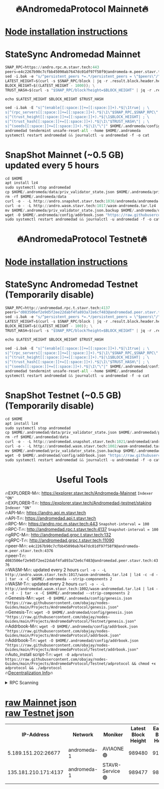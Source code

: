 <h1 align="center"> 🔥AndromedaProtocol Mainnet🔥</h1>

[Node installation instructions](https://github.com/obajay/nodes-Guides/tree/main/Projects/AndromedaProtocol)
=

# StateSync Andromedad Mainnet
```python
SNAP_RPC=https://andro.rpc.m.stavr.tech:443
peers=e4c2267b90c7cfbb45090ab7647dc01df97f58f9@andromeda-m.peer.stavr.tech:4376
sed -i.bak -e "s/^persistent_peers *=.*/persistent_peers = \"$peers\"/" $HOME/.andromeda/config/config.toml
LATEST_HEIGHT=$(curl -s $SNAP_RPC/block | jq -r .result.block.header.height); \
BLOCK_HEIGHT=$((LATEST_HEIGHT - 1000)); \
TRUST_HASH=$(curl -s "$SNAP_RPC/block?height=$BLOCK_HEIGHT" | jq -r .result.block_id.hash)

echo $LATEST_HEIGHT $BLOCK_HEIGHT $TRUST_HASH

sed -i.bak -E "s|^(enable[[:space:]]+=[[:space:]]+).*$|\1true| ; \
s|^(rpc_servers[[:space:]]+=[[:space:]]+).*$|\1\"$SNAP_RPC,$SNAP_RPC\"| ; \
s|^(trust_height[[:space:]]+=[[:space:]]+).*$|\1$BLOCK_HEIGHT| ; \
s|^(trust_hash[[:space:]]+=[[:space:]]+).*$|\1\"$TRUST_HASH\"| ; \
s|^(seeds[[:space:]]+=[[:space:]]+).*$|\1\"\"|" $HOME/.andromeda/config/config.toml
andromedad tendermint unsafe-reset-all --home $HOME/.andromeda
systemctl restart andromedad && journalctl -u andromedad -f -o cat
```
# SnapShot Mainnet (~0.5 GB) updated every 5 hours
```python
cd $HOME
apt install lz4
sudo systemctl stop andromedad
cp $HOME/.andromeda/data/priv_validator_state.json $HOME/.andromeda/priv_validator_state.json.backup
rm -rf $HOME/.andromeda/data
curl -o - -L http://andro.snapshot.stavr.tech:1030/andromeda/andromeda-snap.tar.lz4 | lz4 -c -d - | tar -x -C $HOME/.andromeda --strip-components 2
curl -o - -L http://andro.wasm.stavr.tech:1017/wasm-andromeda.tar.lz4 | lz4 -c -d - | tar -x -C $HOME/.andromeda --strip-components 2
mv $HOME/.andromeda/priv_validator_state.json.backup $HOME/.andromeda/data/priv_validator_state.json
wget -O $HOME/.andromeda/config/addrbook.json "https://raw.githubusercontent.com/obajay/nodes-Guides/main/Projects/AndromedaProtocol/addrbook.json"
sudo systemctl restart andromedad && journalctl -u andromedad -f -o cat
```


<h1 align="center"> 🔥AndromedaProtocol Testnet🔥</h1>

[Node installation instructions](https://github.com/obajay/nodes-Guides/tree/main/Projects/AndromedaProtocol/Testnet)
=

# StateSync Andromedad Testnet (Temporarily disable)
```python
SNAP_RPC=http://andromedad.rpc.t.stavr.tech:4137
peers="d083506ef2e9d5f2ee22dabf4fa893a72e6cf483@andromedad.peer.stavr.tech:4376"
sed -i.bak -e "s/^persistent_peers *=.*/persistent_peers = \"$peers\"/" $HOME/.andromedad/config/config.toml
LATEST_HEIGHT=$(curl -s $SNAP_RPC/block | jq -r .result.block.header.height); \
BLOCK_HEIGHT=$((LATEST_HEIGHT - 100)); \
TRUST_HASH=$(curl -s "$SNAP_RPC/block?height=$BLOCK_HEIGHT" | jq -r .result.block_id.hash)

echo $LATEST_HEIGHT $BLOCK_HEIGHT $TRUST_HASH

sed -i.bak -E "s|^(enable[[:space:]]+=[[:space:]]+).*$|\1true| ; \
s|^(rpc_servers[[:space:]]+=[[:space:]]+).*$|\1\"$SNAP_RPC,$SNAP_RPC\"| ; \
s|^(trust_height[[:space:]]+=[[:space:]]+).*$|\1$BLOCK_HEIGHT| ; \
s|^(trust_hash[[:space:]]+=[[:space:]]+).*$|\1\"$TRUST_HASH\"| ; \
s|^(seeds[[:space:]]+=[[:space:]]+).*$|\1\"\"|" $HOME/.andromedad/config/config.toml
andromedad tendermint unsafe-reset-all --home $HOME/.andromedad
systemctl restart andromedad && journalctl -u andromedad -f -o cat
```
# SnapShot Testnet (~0.5 GB) (Temporarily disable)
```python
cd $HOME
apt install lz4
sudo systemctl stop andromedad
cp $HOME/.andromedad/data/priv_validator_state.json $HOME/.andromedad/priv_validator_state.json.backup
rm -rf $HOME/.andromedad/data
curl -o - -L http://andromedad.snapshot.stavr.tech:1021/andromedad/andromedad-snap.tar.lz4 | lz4 -c -d - | tar -x -C $HOME/.andromedad --strip-components 2
curl -o - -L http://andromedad.wasm.stavr.tech:1002/wasm-andromedad.tar.lz4 | lz4 -c -d - | tar -x -C $HOME/.andromedad --strip-components 2
mv $HOME/.andromedad/priv_validator_state.json.backup $HOME/.andromedad/data/priv_validator_state.json
wget -O $HOME/.andromedad/config/addrbook.json "https://raw.githubusercontent.com/obajay/nodes-Guides/main/Projects/AndromedaProtocol/addrbook.json"
sudo systemctl restart andromedad && journalctl -u andromedad -f -o cat
```
 <h1 align="center"> Useful Tools</h1>

🔥EXPLORER-M🔥:    https://explorer.stavr.tech/Andromeda-Mainnet            `Indexer "ON"` \
🔥EXPLORER-T🔥:    https://explorer.stavr.tech/Andromedad-testnet/staking            `Indexer "ON"` \
🔥API-M🔥:         https://andro.api.m.stavr.tech \
🔥API-T🔥:         https://andromedad.api.t.stavr.tech \
🔥RPC-M🔥:         https://andro.rpc.m.stavr.tech:443                  `Snapshot-interval = 100` \
🔥RPC-T🔥:         http://andromedad.rpc.t.stavr.tech:4137                  `Snapshot-interval = 100` \
🔥gRPC-M🔥:        http://andromedad.grpc.t.stavr.tech:132 \
🔥gRPC-T🔥:        http://andromedad.grpc.t.stavr.tech:11090 \
🔥peer-M🔥:        `e4c2267b90c7cfbb45090ab7647dc01df97f58f9@andromeda-m.peer.stavr.tech:4376` \
🔥peer-T🔥:        `d083506ef2e9d5f2ee22dabf4fa893a72e6cf483@andromedad.peer.stavr.tech:4376` \
🔥WASM-M🔥: updated every 2 hours `curl -o - -L http://andro.wasm.stavr.tech:1017/wasm-andromeda.tar.lz4 | lz4 -c -d - | tar -x -C $HOME/.andromeda --strip-components 2` \
🔥WASM-T🔥: updated every 2 hours `curl -o - -L http://andromedad.wasm.stavr.tech:1002/wasm-andromedad.tar.lz4 | lz4 -c -d - | tar -x -C $HOME/.andromedad --strip-components 2` \
🔥Genesis-M🔥: `wget -O $HOME/.andromeda/config/genesis.json "https://raw.githubusercontent.com/obajay/nodes-Guides/main/Projects/AndromedaProtocol/genesis.json"` \
🔥Genesis-T🔥: `wget -O $HOME/.andromedad/config/genesis.json "https://raw.githubusercontent.com/obajay/nodes-Guides/main/Projects/AndromedaProtocol/Testnet/genesis.json"` \
🔥Addrbook-M🔥: `wget -O $HOME/.andromeda/config/addrbook.json "https://raw.githubusercontent.com/obajay/nodes-Guides/main/Projects/AndromedaProtocol/addrbook.json"` \
🔥Addrbook-T🔥: `wget -O $HOME/.andromedad/config/addrbook.json "https://raw.githubusercontent.com/obajay/nodes-Guides/main/Projects/AndromedaProtocol/Testnet/addrbook.json"` \
🔥Auto_install script-T🔥: `wget -O adprotocol https://raw.githubusercontent.com/obajay/nodes-Guides/main/Projects/AndromedaProtocol/Testnet/adprotocol && chmod +x adprotocol && ./adprotocol` \
🔥[Decentralization Info](https://github.com/obajay/StateSync-snapshots/tree/main/Projects/AndromedaProtocol/Decentralization)🔥

<details>
<summary>RPC Scanning</summary>

<h2 align="center"> We scan nodes in real time every 4 hours. And we provide the final result of RPC endpoints.
We cannot influence the operation of these nodes in any way. </h2>


```python
If Voting Power is higher than 0 --> then the Node is a validator of the network and may be subject to attack and be a potential threat to the chain.
```
```python
We marked such validators with a red symbol
```

</details>

[raw Mainnet json](https://rpc-check.androm.stavr.tech/androm/rpc-androm-result.json) \
[raw Testnet json](https://github.com/obajay/StateSync-snapshots/tree/main/Projects/AndromedaProtocol/Rpc-Check-Testnet)
=

<table><tr><th>IP-Address</th><th>Network</th><th>Moniker</th><th>Latest Block Height</th><th>Earliest Block Height</th><th>Catching Up</th><th>Tx Index</th><th>Voting Power</th><th>Scan Time</th></tr><tr><td>5.189.151.202:26677</td><td>andromeda-1</td><td>AVIAONE 🟢</td><td>989480</td><td>911001</td><td>False</td><td>on</td><td>0</td><td>2024-01-30T06:11:39.211074111UTC</td></tr><tr><td>135.181.210.171:4137</td><td>andromeda-1</td><td>STAVR-Service 🟢</td><td>989477</td><td>986001</td><td>False</td><td>on</td><td>0</td><td>2024-01-30T06:11:22.334920961UTC</td></tr></table>
